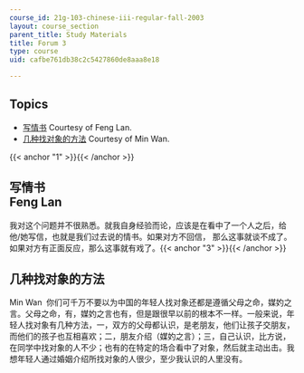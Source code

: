 ```yaml
---
course_id: 21g-103-chinese-iii-regular-fall-2003
layout: course_section
parent_title: Study Materials
title: Forum 3
type: course
uid: cafbe761db38c2c5427860de8aaa8e18

---
```


Topics
------

*   [写情书](#1) Courtesy of Feng Lan. 
*   [几种找对象的方法](#3) Courtesy of Min Wan.

{{< anchor "1" >}}{{< /anchor >}}

写情书  
Feng Lan 
---------------

我对这个问题并不很熟悉。就我自身经验而论，应该是在看中了一个人之后，给他/她写信，也就是我们过去说的情书。如果对方不回信， 那么这事就谈不成了。如果对方有正面反应，那么这事就有戏了。{{< anchor "3" >}}{{< /anchor >}}

几种找对象的方法 
---------

Min Wan  你们可千万不要以为中国的年轻人找对象还都是遵循父母之命，媒妁之言。父母之命，有，媒妁之言也有，但是跟很早以前的根本不一样。一般来说，年轻人找对象有几种方法，一，双方的父母都认识，是老朋友，他们让孩子交朋友，而他们的孩子也互相喜欢；二，朋友介绍（媒妁之言）；三，自己认识，比方说，在同学中找对象的人不少；也有的在特定的场合看中了对象，然后就主动出击。我想年轻人通过婚姻介绍所找对象的人很少，至少我认识的人里没有。